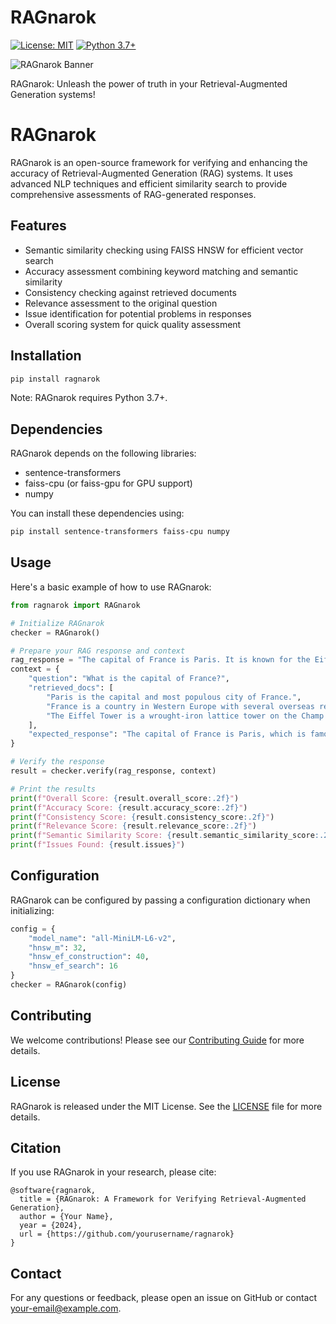 
# RAGnarok

[![License: MIT](https://img.shields.io/badge/License-MIT-yellow.svg)](https://opensource.org/licenses/MIT)
[![Python 3.7+](https://img.shields.io/badge/python-3.7+-blue.svg)](https://www.python.org/downloads/release/python-370/)

![RAGnarok Banner](https://github.com/DeepConnect/RAGnarok/assets/29411278/972cd800-4f25-43b5-ae65-91d8c7fc1917)

RAGnarok: Unleash the power of truth in your Retrieval-Augmented Generation systems!

# RAGnarok

RAGnarok is an open-source framework for verifying and enhancing the accuracy of Retrieval-Augmented Generation (RAG) systems. It uses advanced NLP techniques and efficient similarity search to provide comprehensive assessments of RAG-generated responses.

## Features

- Semantic similarity checking using FAISS HNSW for efficient vector search
- Accuracy assessment combining keyword matching and semantic similarity
- Consistency checking against retrieved documents
- Relevance assessment to the original question
- Issue identification for potential problems in responses
- Overall scoring system for quick quality assessment

## Installation

```bash
pip install ragnarok
```

Note: RAGnarok requires Python 3.7+.

## Dependencies

RAGnarok depends on the following libraries:
- sentence-transformers
- faiss-cpu (or faiss-gpu for GPU support)
- numpy

You can install these dependencies using:

```bash
pip install sentence-transformers faiss-cpu numpy
```

## Usage

Here's a basic example of how to use RAGnarok:

```python
from ragnarok import RAGnarok

# Initialize RAGnarok
checker = RAGnarok()

# Prepare your RAG response and context
rag_response = "The capital of France is Paris. It is known for the Eiffel Tower."
context = {
    "question": "What is the capital of France?",
    "retrieved_docs": [
        "Paris is the capital and most populous city of France.",
        "France is a country in Western Europe with several overseas regions and territories.",
        "The Eiffel Tower is a wrought-iron lattice tower on the Champ de Mars in Paris."
    ],
    "expected_response": "The capital of France is Paris, which is famous for landmarks like the Eiffel Tower."
}

# Verify the response
result = checker.verify(rag_response, context)

# Print the results
print(f"Overall Score: {result.overall_score:.2f}")
print(f"Accuracy Score: {result.accuracy_score:.2f}")
print(f"Consistency Score: {result.consistency_score:.2f}")
print(f"Relevance Score: {result.relevance_score:.2f}")
print(f"Semantic Similarity Score: {result.semantic_similarity_score:.2f}")
print(f"Issues Found: {result.issues}")
```

## Configuration

RAGnarok can be configured by passing a configuration dictionary when initializing:

```python
config = {
    "model_name": "all-MiniLM-L6-v2",
    "hnsw_m": 32,
    "hnsw_ef_construction": 40,
    "hnsw_ef_search": 16
}
checker = RAGnarok(config)
```

## Contributing

We welcome contributions! Please see our [Contributing Guide](CONTRIBUTING.md) for more details.

## License

RAGnarok is released under the MIT License. See the [LICENSE](LICENSE) file for more details.

## Citation

If you use RAGnarok in your research, please cite:

```
@software{ragnarok,
  title = {RAGnarok: A Framework for Verifying Retrieval-Augmented Generation},
  author = {Your Name},
  year = {2024},
  url = {https://github.com/yourusername/ragnarok}
}
```

## Contact

For any questions or feedback, please open an issue on GitHub or contact [your-email@example.com](mailto:your-email@example.com).
